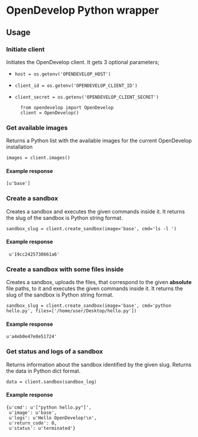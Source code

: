 # OpenDevelop Python wrapper

## Usage

### Initiate client
Initiates the OpenDevelop client. It gets 3 optional parameters;

* `host = os.getenv('OPENDEVELOP_HOST')`
* `client_id = os.getenv('OPENDEVELOP_CLIENT_ID')`
* `client_secret = os.getenv('OPENDEVELOP_CLIENT_SECRET')`

		from opendevelop import OpenDevelop	
		client = OpenDevelop()
	
### Get available images
Returns a Python list with the available images for the current OpenDevelop installation

	images = client.images()
	
#### Example response
	[u'base']

### Create a sandbox
Creates a sandbox and executes the given commands inside it. It returns the slug of the sandbox is Python string format.

	sandbox_slug = client.create_sandbox(image='base', cmd='ls -l ')
	
#### Example response
	 u'19cc2425738661a6'
	
### Create a sandbox with some files inside
Creates a sandbox, uploads the files, that correspond to the given **absolute** file paths, to it 
and executes the given commands inside it. It returns the slug of the sandbox is Python string format.

	sandbox_slug = client.create_sandbox(image='base', cmd='python hello.py', files=['/home/user/Desktop/hello.py'])
	
#### Example response
	u'a4eb0e47e8e51724'
	
### Get status and logs of a sandbox
Returns information about the sandbox identified by the given slug. Returns the data in Python dict format.

	data = client.sandbox(sandbox_log)

#### Example response
	{u'cmd': u'["python hello.py"]',
	 u'image': u'base',
	 u'logs': u'Hello OpenDevelop!\n',
	 u'return_code': 0,
	 u'status': u'terminated'}